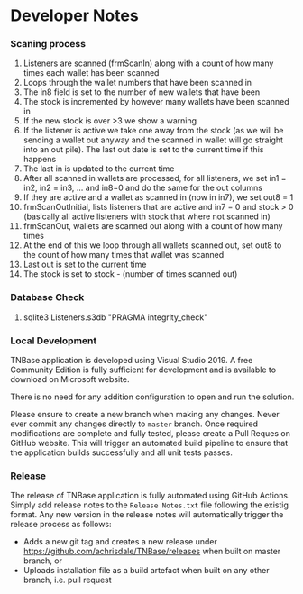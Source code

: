 # Developer Notes

### Scaning process

1. Listeners are scanned (frmScanIn) along with a count of how many times each wallet has been scanned
1. Loops through the wallet numbers that have been scanned in
1. The in8 field is set to the number of new wallets that have been
1. The stock is incremented by however many wallets have been scanned in
1. If the new stock is over >3 we show a warning
1. If the listener is active we take one away from the stock (as we will be sending a wallet out anyway and the scanned in wallet will go straight into an out pile). The last out date is set to the current time if this happens
1. The last in is updated to the current time
1. After all scanned in wallets are processed, for all listeners, we set in1 = in2, in2 = in3, ... and in8=0 and do the same for the out columns
1. If they are active and a wallet as scanned in (now in in7), we set out8 = 1
1. frmScanOutInitial, lists listeners that are active and in7 = 0 and stock > 0 (basically all active listeners with stock that where not scanned in)
1. frmScanOut, wallets are scanned out along with a count of how many times
1. At the end of this we loop through all wallets scanned out, set out8 to the count of how many times that wallet was scanned
1. Last out is set to the current time
1. The stock is set to stock - (number of times scanned out)

### Database Check

1. sqlite3 Listeners.s3db "PRAGMA integrity_check"

### Local Development

TNBase application is developed using Visual Studio 2019. A free Community Edition is
fully sufficient for development and is available to download on Microsoft website.

There is no need for any addition configuration to open and run the solution.

Please ensure to create a new branch when making any changes. Never ever commit any changes directly to `master` branch.
Once required modifications are complete and fully tested, please create a Pull Reques on GitHub website.
This will trigger an automated build pipeline to ensure that the application builds successfully and all unit tests passes.

### Release

The release of TNBase application is fully automated using GitHub Actions.
Simply add release notes to the `Release Notes.txt` file following the existig format. 
Any new version in the release notes will automatically trigger the release process as follows:

- Adds a new git tag and creates a new release under https://github.com/achrisdale/TNBase/releases when built on master branch, or
- Uploads installation file as a build artefact when built on any other branch, i.e. pull request

